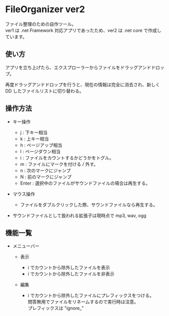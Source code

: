 # FileOrganizer ver2

ファイル整理のための自作ツール。  
ver1 は .net Framework 対応アプリであったため、ver2 は .net core で作成しています。

## 使い方

アプリを立ち上げたら、エクスプローラーからファイルをドラッグアンドドロップ。

再度ドラッグアンドドロップを行うと、現在の情報は完全に消去され、新しく DD したファイルリストに切り替わる。

## 操作方法

- キー操作
    - j : 下キー相当
    - k : 上キー相当
    - h : ページアップ相当
    - l : ページダウン相当
    - i : ファイルをカウントするかどうかをトグル。
    - m : ファイルにマークを付ける / 外す。
    - n : 次のマークにジャンプ
    - N : 前のマークにジャンプ
    - Enter : 選択中のファイルがサウンドファイルの場合は再生する。

- マウス操作
    - ファイルをダブルクリックした際、サウンドファイルなら再生する。

- サウンドファイルとして扱われる拡張子は現時点で mp3, wav, ogg 

## 機能一覧

- メニューバー
    - 表示
        - i でカウントから除外したファイルを表示
        - i でカウントから除外したファイルを非表示

    - 編集
        - i でカウントから除外したファイルにプレフィックスをつける。  
        問答無用でファイルをリネームするので実行時は注意。  
        プレフィックスは "ignore_"
